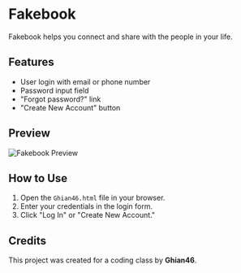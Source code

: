 # Fakebook

Fakebook helps you connect and share with the people in your life.

## Features
- User login with email or phone number
- Password input field
- "Forgot password?" link
- "Create New Account" button

## Preview  
![Fakebook Preview](image.png)

## How to Use
1. Open the `Ghian46.html` file in your browser.
2. Enter your credentials in the login form.
3. Click "Log In" or "Create New Account."

## Credits
This project was created for a coding class by **Ghian46**.


